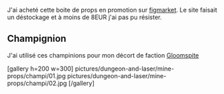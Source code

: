 
J'ai acheté cette boite de props en promotion sur [figmarket](https://www.figmarket.fr/). 
Le site faisait un déstockage et à moins de 8EUR j'ai pas pu résister. 

## Champignion

J'ai utilisé ces champinions pour mon décort de faction [Gloomspite](/2026/gloomspite-louftuaire-mauvaise-lune.html)

[gallery h=200 w=300]
pictures/dungeon-and-laser/mine-props/champi/01.jpg
pictures/dungeon-and-laser/mine-props/champi/02.jpg
[/gallery]

